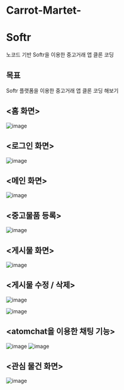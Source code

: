 # Carrot-Martet-

# Softr
 노코드 기반 Softr을 이용한 중고거래 앱 클론 코딩

**목표**
----
Softr 플랫폼을 이용한 중고거래 앱 클론 코딩 해보기

**<홈 화면>**
----
![image](https://github.com/hamzyda/Carrot-Market-/assets/106675227/c013b851-695c-4f21-91c0-c0516128464f)



**<로그인 화면>**
----
![image](https://github.com/hamzyda/Carrot-Market-/assets/106675227/98dcef52-c4a9-4d15-b6ca-28e717fba7e5)

**<메인 화면>**
----
![image](https://github.com/hamzyda/Carrot-Market-/assets/106675227/3c23822b-e57a-4e90-a7be-e9348737007b)


**<중고물품 등록>**
----
![image](https://github.com/hamzyda/Carrot-Market-/assets/106675227/49ceaf3f-54a5-4316-bdea-da06876cd281)


**<게시물 화면>**
----
![image](https://github.com/hamzyda/Carrot-Market-/assets/106675227/019e056b-fab3-41d3-a5a7-12055a02919b)


**<게시물 수정 / 삭제>**
----
![image](https://github.com/hamzyda/Carrot-Martet-/assets/106675227/36075bdf-e8a2-4bf0-9a50-9f4d53f4a083)

![image](https://github.com/hamzyda/Carrot-Martet-/assets/106675227/c7f1011b-be65-4163-acdf-328f88957548)

**<atomchat을 이용한 채팅 기능>**
----
![image](https://github.com/hamzyda/Carrot-Market-/assets/106675227/7d755212-8935-49c3-8d52-5679ef86468a)
![image](https://github.com/hamzyda/Carrot-Martet-/assets/106675227/7984a3dc-79a4-422d-8d01-58ca31593c40)

**<관심 물건 화면>**
----
![image](https://github.com/hamzyda/Carrot-Market-/assets/106675227/94cc2994-be9f-4a1a-a0d7-5e8b4835b56d)

